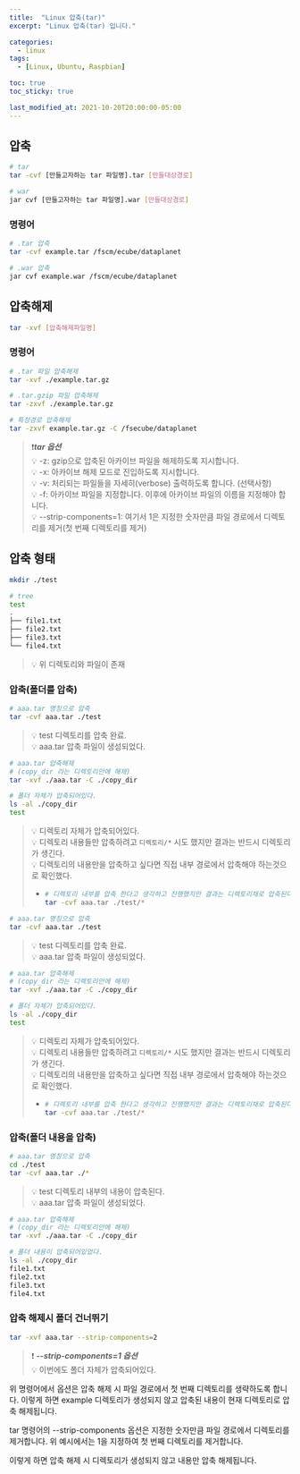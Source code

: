 ```yaml
---
title:  "Linux 압축(tar)"
excerpt: "Linux 압축(tar) 입니다."

categories:
  - linux
tags:
  - [Linux, Ubuntu, Raspbian]

toc: true
toc_sticky: true

last_modified_at: 2021-10-20T20:00:00-05:00
---
```


## 압축
```bash
# tar
tar -cvf [만들고자하는 tar 파일명].tar [만들대상경로]

# war
jar cvf [만들고자하는 tar 파일명].war [만들대상경로]

```

### 명령어
```bash
# .tar 압축
tar -cvf example.tar /fscm/ecube/dataplanet

# .war 압축
jar cvf example.war /fscm/ecube/dataplanet

```



## 압축해제
```bash
tar -xvf [압축해제파일명]

```


### 명령어
```bash
# .tar 파일 압축해제
tar -xvf ./example.tar.gz

# .tar.gzip 파일 압축해제
tar -zxvf ./example.tar.gz

# 특정경로 압축해제
tar -zxvf example.tar.gz -C /fsecube/dataplanet

``` 
  
> ❗***tar 옵션***  
> 💡 -z: gzip으로 압축된 아카이브 파일을 해제하도록 지시합니다.  
> 💡 -x: 아카이브 해제 모드로 진입하도록 지시합니다.  
> 💡 -v: 처리되는 파일들을 자세히(verbose) 출력하도록 합니다. (선택사항)  
> 💡 -f: 아카이브 파일을 지정합니다. 이후에 아카이브 파일의 이름을 지정해야 합니다.  
> 💡 --strip-components=1: 여기서 1은 지정한 숫자만큼 파일 경로에서 디렉토리를 제거(첫 번째 디렉토리를 제거)  
 



## 압축 형태
```bash
mkdir ./test

# tree
test
.
├── file1.txt
├── file2.txt
├── file3.txt 
└── file4.txt

```

> 💡 위 디렉토리와 파일이 존재


### 압축(폴더를 압축)

```bash
# aaa.tar 명칭으로 압축
tar -cvf aaa.tar ./test

```

> 💡 test 디렉토리를 압축 완료.  
> 💡 aaa.tar 압축 파일이 생성되었다.  

```bash
# aaa.tar 압축해제
# (copy_dir 라는 디렉토리안에 해제)
tar -xvf ./aaa.tar -C ./copy_dir

# 폴더 자체가 압축되어있다.
ls -al ./copy_dir
test

```

> 💡 디렉토리 자체가 압축되어있다.    
> 💡 디렉토리 내용들만 압축하려고 `디렉토리/*` 시도 했지만 결과는 반드시 디렉토리가 생긴다.    
> 💡 디렉토리의 내용만을 압축하고 싶다면 직접 내부 경로에서 압축해야 하는것으로 확인했다.  
>   
> - ```bash
>   # 디렉토리 내부를 압축 한다고 생각하고 진행했지만 결과는 디렉토리채로 압축된다.
>   tar -cvf aaa.tar ./test/*  
>
>   ```
```bash
# aaa.tar 명칭으로 압축
tar -cvf aaa.tar ./test

```

> 💡 test 디렉토리를 압축 완료.  
> 💡 aaa.tar 압축 파일이 생성되었다.  

```bash
# aaa.tar 압축해제
# (copy_dir 라는 디렉토리안에 해제)
tar -xvf ./aaa.tar -C ./copy_dir

# 폴더 자체가 압축되어있다.
ls -al ./copy_dir
test

```

> 💡 디렉토리 자체가 압축되어있다.    
> 💡 디렉토리 내용들만 압축하려고 `디렉토리/*` 시도 했지만 결과는 반드시 디렉토리가 생긴다.    
> 💡 디렉토리의 내용만을 압축하고 싶다면 직접 내부 경로에서 압축해야 하는것으로 확인했다.  
>   
> - ```bash
>   # 디렉토리 내부를 압축 한다고 생각하고 진행했지만 결과는 디렉토리채로 압축된다.
>   tar -cvf aaa.tar ./test/*  
>
>   ```


### 압축(폴더 내용을 압축)
```bash
# aaa.tar 명칭으로 압축
cd ./test
tar -cvf aaa.tar ./*

```

> 💡 test 디렉토리 내부의 내용이 압축된다.  
> 💡 aaa.tar 압축 파일이 생성되었다.    
  
```bash
# aaa.tar 압축해제
# (copy_dir 라는 디렉토리안에 해제)
tar -xvf ./aaa.tar -C ./copy_dir

# 폴더 내용이 압축되어있었다.
ls -al ./copy_dir
file1.txt
file2.txt
file3.txt
file4.txt

```

### 압축 해제시 폴더 건너뛰기
```bash
tar -xvf aaa.tar --strip-components=2

```

> ❗ ***--strip-components=1 옵션***  
> 💡 이번에도 폴더 자체가 압축되어있다.  


위 명령어에서  옵션은 압축 해제 시 파일 경로에서 첫 번째 디렉토리를 생략하도록 합니다. 이렇게 하면 example 디렉토리가 생성되지 않고 압축된 내용이 현재 디렉토리로 압축 해제됩니다.

tar 명령어의 --strip-components 옵션은 지정한 숫자만큼 파일 경로에서 디렉토리를 제거합니다. 위 예시에서는 1을 지정하여 첫 번째 디렉토리를 제거합니다.

이렇게 하면 압축 해제 시 디렉토리가 생성되지 않고 내용만 압축 해제됩니다.


